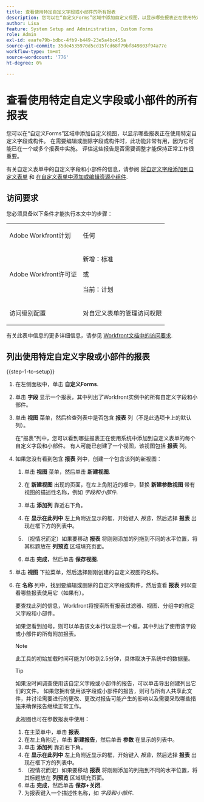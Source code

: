```yaml
---
title: 查看使用特定自定义字段或小部件的所有报表
description: 您可以在“自定义Forms”区域中添加自定义视图，以显示哪些报表正在使用特定自定义字段或构件。 在需要编辑或删除字段或构件时，此功能非常有用，因为它可能已在一个或多个报表中实施。 评估这些报告是否需要调整才能保持正常工作很重要。
author: Lisa
feature: System Setup and Administration, Custom Forms
role: Admin
exl-id: eaafe79b-bdbc-4fb9-b449-23e5a4bc455a
source-git-commit: 35de4535970d5cd15fcd68f79bf849803f94a77e
workflow-type: tm+mt
source-wordcount: '776'
ht-degree: 0%

---
```


# 查看使用特定自定义字段或小部件的所有报表

您可以在“自定义Forms”区域中添加自定义视图，以显示哪些报表正在使用特定自定义字段或构件。 在需要编辑或删除字段或构件时，此功能非常有用，因为它可能已在一个或多个报表中实施。 评估这些报告是否需要调整才能保持正常工作很重要。

有关自定义表单中的自定义字段和小部件的信息，请参阅 [将自定义字段添加到自定义表单](../../../administration-and-setup/customize-workfront/create-manage-custom-forms/add-a-custom-field-to-a-custom-form.md) 和 [在自定义表单中添加或编辑资源小组件](../../../administration-and-setup/customize-workfront/create-manage-custom-forms/add-widget-or-edit-its-properties-in-a-custom-form.md).

## 访问要求

您必须具备以下条件才能执行本文中的步骤：

<table style="table-layout:auto"> 
 <col> 
 <col> 
 <tbody> 
  <tr data-mc-conditions=""> 
   <td role="rowheader"> <p>Adobe Workfront计划</p> </td> 
   <td>任何</td> 
  </tr> 
  <tr> 
   <td role="rowheader">Adobe Workfront许可证</td> 
   <td>
   <p>新增：标准</p>
   <p>或</p>
   <p>当前：计划</p></td>
  </tr> 
  <tr data-mc-conditions=""> 
   <td role="rowheader">访问级别配置</td> 
   <td> <p>对自定义表单的管理访问权限</p> </td> 
  </tr> 
 </tbody> 
</table>

有关此表中信息的更多详细信息，请参见 [Workfront文档中的访问要求](/help/quicksilver/administration-and-setup/add-users/access-levels-and-object-permissions/access-level-requirements-in-documentation.md).

## 列出使用特定自定义字段或小部件的报表

{{step-1-to-setup}}

1. 在左侧面板中，单击 **自定义Forms**.
1. 单击 **字段** 显示一个报表，其中列出了Workfront实例中的所有自定义字段和小部件。

1. 单击 **视图** 菜单，然后检查列表中是否包含 **报表** 列（不是此选项卡上的默认列）。

   在“报表”列中，您可以看到哪些报表正在使用系统中添加到自定义表单的每个自定义字段和小部件。 有人可能已创建了一个视图，该视图包括 **报表** 列。

1. 如果您没有看到包含 **报表** 列中，创建一个包含该列的新视图：

   1. 单击 **视图** 菜单，然后单击 **新建视图**.

   1. 在 **新建视图** 出现的页面，在左上角附近的框中，替换 **新建参数视图** 带有视图的描述性名称，例如 *字段和小部件*.

   1. 单击 **添加列** 靠近右下角。
   1. 在 **显示在此列中** 左上角附近显示的框，开始键入 *报告*，然后选择 **报表** 出现在框下方的列表中。

   1. （视情况而定）如果要移动 **报表** 将刚刚添加的列拖到不同的水平位置，将其标题放在 **列预览** 区域填充页面。

   1. 单击 **完成**，然后单击 **保存视图**.

1. 单击 **视图** 下拉菜单，然后选择刚刚创建的自定义视图的名称。
1. 在 **名称** 列中，找到要编辑或删除的自定义字段或构件，然后查看 **报表** 列以查看哪些报表使用它（如果有）。

   要查找此列的信息，Workfront将搜索所有报表过滤器、视图、分组中的自定义字段和小部件。

   如果您看到加号，则可以单击该文本行以显示一个框，其中列出了使用该字段或小部件的所有附加报表。

   >[!NOTE]
   >
   >此工具的初始加载时间可能为10秒到2.5分钟，具体取决于系统中的数据量。

   >[!TIP]
   >
   >如果没时间调查使用该自定义字段或小部件的报告，可以单击导出创建列出它们的文件。 如果您拥有使用该字段或小部件的报告，则可与所有人共享此文件，并讨论需要进行的更改、更改对报告可能产生的影响以及需要采取哪些措施来确保报告继续正常工作。
   >
   >此视图也可在参数报表中使用：
   >      
   > 1. 在主菜单中，单击 **报表**.
   > 1. 在左上角附近，单击 **新建报告**，然后单击 **参数** 在显示的列表中。
   > 1. 单击 **添加列** 靠近右下角。
   > 1. 在 **显示在此列中** 左上角附近显示的框，开始键入 *报告*，然后选择 **报表** 出现在框下方的列表中。
   > 1. （视情况而定）如果要移动 **报表** 将刚刚添加的列拖到不同的水平位置，将其标题放在 **列预览** 区域填充页面。
   > 1. 单击 **完成**，然后单击 **保存+关闭**.
   > 1. 为报表键入一个描述性名称，如 *字段和小部件*.
